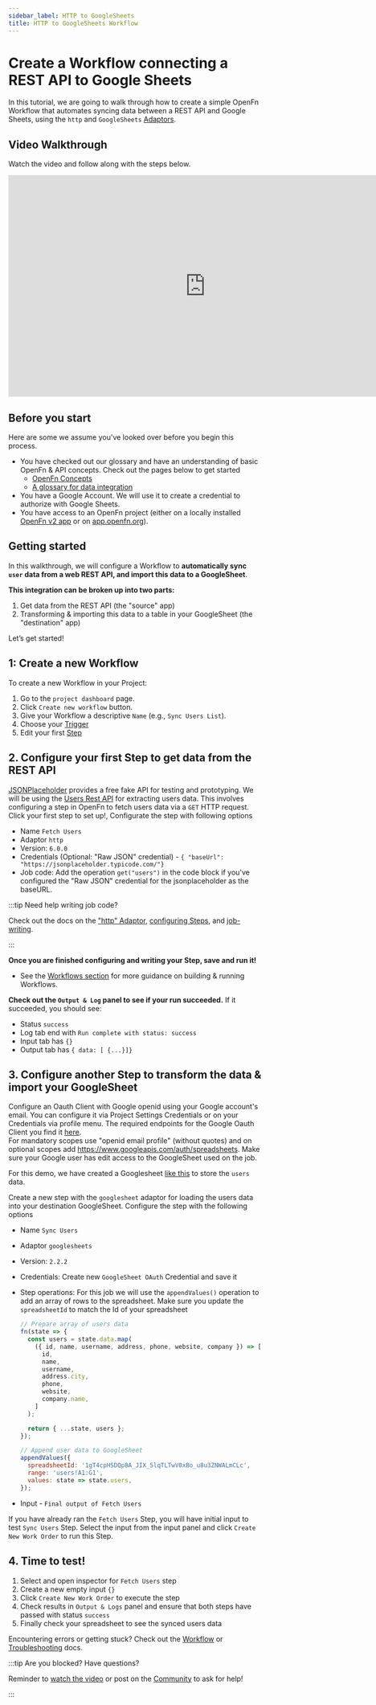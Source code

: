 ```yaml
---
sidebar_label: HTTP to GoogleSheets
title: HTTP to GoogleSheets Workflow
---
```


# Create a Workflow connecting a REST API to Google Sheets

In this tutorial, we are going to walk through how to create a simple OpenFn
Workflow that automates syncing data between a REST API and Google Sheets, using
the `http` and `GoogleSheets` [Adaptors](/adaptors).

## Video Walkthrough

Watch the video and follow along with the steps below.

<iframe width="784" height="441" src="https://www.youtube.com/embed/PMj8445gLA4?si=WbJ4tmr_jnKyBfg8" title="YouTube video player" frameborder="0" allow="accelerometer; autoplay; clipboard-write; encrypted-media; gyroscope; picture-in-picture; web-share" allowfullscreen></iframe>

## Before you start

Here are some we assume you've looked over before you begin this process.

- You have checked out our glossary and have an understanding of basic OpenFn &
  API concepts. Check out the pages below to get started
  - [OpenFn Concepts](../get-started/terminology.md)
  - [A glossary for data integration](../get-started/glossary.md)
- You have a Google Account. We will use it to create a credential to authorize
  with Google Sheets.
- You have access to an OpenFn project (either on a locally installed
  [OpenFn v2 app](https://github.com/OpenFn/lightning) or on
  [app.openfn.org](https://app.openfn.org)).

## Getting started

In this walkthrough, we will configure a Workflow to **automatically sync `user`
data from a web REST API, and import this data to a GoogleSheet**.

**This integration can be broken up into two parts:**

1. Get data from the REST API (the "source" app)
2. Transforming & importing this data to a table in your GoogleSheet (the
   "destination" app)

Let’s get started!

## 1: Create a new Workflow

To create a new Workflow in your Project:

1. Go to the `project dashboard` page.
2. Click `Create new workflow` button.
3. Give your Workflow a descriptive `Name` (e.g., `Sync Users List`).
4. Choose your [Trigger](../build/triggers.md)
5. Edit your first [Step](../build/steps/steps.md)

## 2. Configure your first Step to get data from the REST API

[JSONPlaceholder](https://jsonplaceholder.typicode.com/users) provides a free
fake API for testing and prototyping. We will be using the
[Users Rest API](https://jsonplaceholder.typicode.com/users) for extracting
users data. This involves configuring a step in OpenFn to fetch users data via a
`GET` HTTP request. Click your first step to set up!, Configurate the step with
following options

- Name `Fetch Users`
- Adaptor `http`
- Version: `6.0.0`
- Credentials (Optional: "Raw JSON" credential) -
  `{ "baseUrl": "https://jsonplaceholder.typicode.com/"}`
- Job code: Add the operation `get("users")` in the code block if you've
  configured the "Raw JSON" credential for the jsonplaceholder as the baseURL.

:::tip Need help writing job code?

Check out the docs on the ["http" Adaptor](/adaptors/packages/http-readme),
[configuring Steps](../build/steps/steps.md), and
[job-writing](../jobs/job-writing-guide.md).

:::

**Once you are finished configuring and writing your Step, save and run it!**

- See the [Workflows section](../build/workflows.md) for more guidance on
  building & running Workflows.

**Check out the `Output & Log` panel to see if your run succeeded.** If it
succeeded, you should see:

- Status `success`
- Log tab end with `Run complete with status: success`
- Input tab has `{}`
- Output tab has `{ data: [ {...}]}`

## 3. Configure another Step to transform the data & import your GoogleSheet

Configure an Oauth Client with Google openid using your Google account's email. You can configure it 
via Project Settings Credentials or on your Credentials via profile menu. 
The required endpoints for the Google Oauth Client you find it [here](https://accounts.google.com/.well-known/openid-configuration).  
For mandatory scopes use "openid email profile" (without quotes) and on optional scopes add https://www.googleapis.com/auth/spreadsheets. Make sure your Google user has edit access to the GoogleSheet used on the job.

For this demo, we have created a Googlesheet
[like this](https://docs.google.com/spreadsheets/d/1gT4cpHSDQp8A_JIX_5lqTLTwV0xBo_u8u3ZNWALmCLc/edit?usp=sharing) to store the `users` data.

Create a new step with the `googlesheet` adaptor for loading the users data into
your destination GoogleSheet. Configure the step with the following options

- Name `Sync Users`
- Adaptor `googlesheets`
- Version: `2.2.2`
- Credentials: Create new `GoogleSheet OAuth` Credential and save it
- Step operations: For this job we will use the `appendValues()` operation to
  add an array of rows to the spreadsheet. Make sure you update the
  `spreadsheetId` to match the Id of your spreadsheet

  ```js
  // Prepare array of users data
  fn(state => {
    const users = state.data.map(
      ({ id, name, username, address, phone, website, company }) => [
        id,
        name,
        username,
        address.city,
        phone,
        website,
        company.name,
      ]
    );

    return { ...state, users };
  });

  // Append user data to GoogleSheet
  appendValues({
    spreadsheetId: '1gT4cpHSDQp8A_JIX_5lqTLTwV0xBo_u8u3ZNWALmCLc',
    range: 'users!A1:G1',
    values: state => state.users,
  });
  ```

- Input - `Final output of Fetch Users`

If you have already ran the `Fetch Users` Step, you will have initial input to
test `Sync Users` Step. Select the input from the input panel and click
`Create New Work Order` to run this Step.

## 4. Time to test!

1. Select and open inspector for `Fetch Users` step
2. Create a new empty input `{}`
3. Click `Create New Work Order` to execute the step
4. Check results in `Output & Logs` panel and ensure that both steps have passed
   with status `success`
5. Finally check your spreadsheet to see the synced users data

Encountering errors or getting stuck? Check out the
[Workflow](../build/workflows.md) or
[Troubleshooting](../monitor-history/troubleshooting.md) docs.

:::tip Are you blocked? Have questions?

Reminder to [watch the video](#video-walkthrough) or post on the
[Community](https://community.openfn.org) to ask for help!

:::
